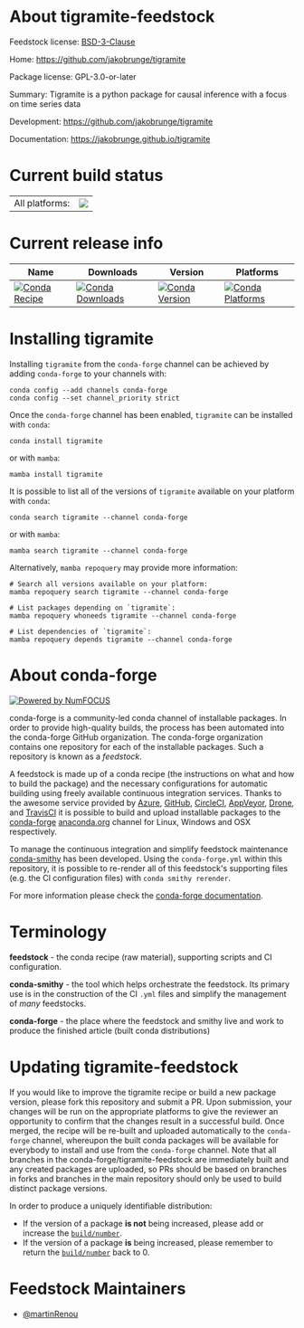 About tigramite-feedstock
=========================

Feedstock license: [BSD-3-Clause](https://github.com/conda-forge/tigramite-feedstock/blob/main/LICENSE.txt)

Home: https://github.com/jakobrunge/tigramite

Package license: GPL-3.0-or-later

Summary: Tigramite is a python package for causal inference with a focus on time series data

Development: https://github.com/jakobrunge/tigramite

Documentation: https://jakobrunge.github.io/tigramite

Current build status
====================


<table><tr><td>All platforms:</td>
    <td>
      <a href="https://dev.azure.com/conda-forge/feedstock-builds/_build/latest?definitionId=23464&branchName=main">
        <img src="https://dev.azure.com/conda-forge/feedstock-builds/_apis/build/status/tigramite-feedstock?branchName=main">
      </a>
    </td>
  </tr>
</table>

Current release info
====================

| Name | Downloads | Version | Platforms |
| --- | --- | --- | --- |
| [![Conda Recipe](https://img.shields.io/badge/recipe-tigramite-green.svg)](https://anaconda.org/conda-forge/tigramite) | [![Conda Downloads](https://img.shields.io/conda/dn/conda-forge/tigramite.svg)](https://anaconda.org/conda-forge/tigramite) | [![Conda Version](https://img.shields.io/conda/vn/conda-forge/tigramite.svg)](https://anaconda.org/conda-forge/tigramite) | [![Conda Platforms](https://img.shields.io/conda/pn/conda-forge/tigramite.svg)](https://anaconda.org/conda-forge/tigramite) |

Installing tigramite
====================

Installing `tigramite` from the `conda-forge` channel can be achieved by adding `conda-forge` to your channels with:

```
conda config --add channels conda-forge
conda config --set channel_priority strict
```

Once the `conda-forge` channel has been enabled, `tigramite` can be installed with `conda`:

```
conda install tigramite
```

or with `mamba`:

```
mamba install tigramite
```

It is possible to list all of the versions of `tigramite` available on your platform with `conda`:

```
conda search tigramite --channel conda-forge
```

or with `mamba`:

```
mamba search tigramite --channel conda-forge
```

Alternatively, `mamba repoquery` may provide more information:

```
# Search all versions available on your platform:
mamba repoquery search tigramite --channel conda-forge

# List packages depending on `tigramite`:
mamba repoquery whoneeds tigramite --channel conda-forge

# List dependencies of `tigramite`:
mamba repoquery depends tigramite --channel conda-forge
```


About conda-forge
=================

[![Powered by
NumFOCUS](https://img.shields.io/badge/powered%20by-NumFOCUS-orange.svg?style=flat&colorA=E1523D&colorB=007D8A)](https://numfocus.org)

conda-forge is a community-led conda channel of installable packages.
In order to provide high-quality builds, the process has been automated into the
conda-forge GitHub organization. The conda-forge organization contains one repository
for each of the installable packages. Such a repository is known as a *feedstock*.

A feedstock is made up of a conda recipe (the instructions on what and how to build
the package) and the necessary configurations for automatic building using freely
available continuous integration services. Thanks to the awesome service provided by
[Azure](https://azure.microsoft.com/en-us/services/devops/), [GitHub](https://github.com/),
[CircleCI](https://circleci.com/), [AppVeyor](https://www.appveyor.com/),
[Drone](https://cloud.drone.io/welcome), and [TravisCI](https://travis-ci.com/)
it is possible to build and upload installable packages to the
[conda-forge](https://anaconda.org/conda-forge) [anaconda.org](https://anaconda.org/)
channel for Linux, Windows and OSX respectively.

To manage the continuous integration and simplify feedstock maintenance
[conda-smithy](https://github.com/conda-forge/conda-smithy) has been developed.
Using the ``conda-forge.yml`` within this repository, it is possible to re-render all of
this feedstock's supporting files (e.g. the CI configuration files) with ``conda smithy rerender``.

For more information please check the [conda-forge documentation](https://conda-forge.org/docs/).

Terminology
===========

**feedstock** - the conda recipe (raw material), supporting scripts and CI configuration.

**conda-smithy** - the tool which helps orchestrate the feedstock.
                   Its primary use is in the construction of the CI ``.yml`` files
                   and simplify the management of *many* feedstocks.

**conda-forge** - the place where the feedstock and smithy live and work to
                  produce the finished article (built conda distributions)


Updating tigramite-feedstock
============================

If you would like to improve the tigramite recipe or build a new
package version, please fork this repository and submit a PR. Upon submission,
your changes will be run on the appropriate platforms to give the reviewer an
opportunity to confirm that the changes result in a successful build. Once
merged, the recipe will be re-built and uploaded automatically to the
`conda-forge` channel, whereupon the built conda packages will be available for
everybody to install and use from the `conda-forge` channel.
Note that all branches in the conda-forge/tigramite-feedstock are
immediately built and any created packages are uploaded, so PRs should be based
on branches in forks and branches in the main repository should only be used to
build distinct package versions.

In order to produce a uniquely identifiable distribution:
 * If the version of a package **is not** being increased, please add or increase
   the [``build/number``](https://docs.conda.io/projects/conda-build/en/latest/resources/define-metadata.html#build-number-and-string).
 * If the version of a package **is** being increased, please remember to return
   the [``build/number``](https://docs.conda.io/projects/conda-build/en/latest/resources/define-metadata.html#build-number-and-string)
   back to 0.

Feedstock Maintainers
=====================

* [@martinRenou](https://github.com/martinRenou/)


<!-- dummy commit to enable rerendering -->

